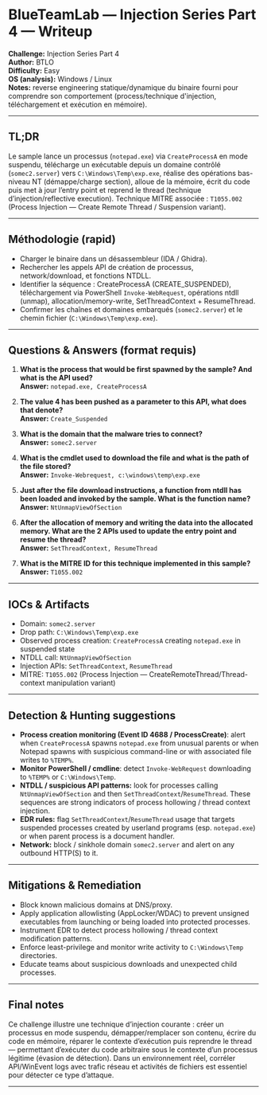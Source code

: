 # BlueTeamLab — Injection Series Part 4 — Writeup

**Challenge:** Injection Series Part 4  
**Author:** BTLO  
**Difficulty:** Easy  
**OS (analysis):** Windows / Linux  
**Notes:** reverse engineering statique/dynamique du binaire fourni pour comprendre son comportement (process/technique d'injection, téléchargement et exécution en mémoire).

---

## TL;DR
Le sample lance un processus (`notepad.exe`) via `CreateProcessA` en mode suspendu, télécharge un exécutable depuis un domaine contrôlé (`somec2.server`) vers `C:\Windows\Temp\exp.exe`, réalise des opérations bas-niveau NT (démappe/charge section), alloue de la mémoire, écrit du code puis met à jour l’entry point et reprend le thread (technique d’injection/reflective execution). Technique MITRE associée : `T1055.002` (Process Injection — Create Remote Thread / Suspension variant).

---

## Méthodologie (rapid)
- Charger le binaire dans un désassembleur (IDA / Ghidra).  
- Rechercher les appels API de création de processus, network/download, et fonctions NTDLL.  
- Identifier la séquence : CreateProcessA (CREATE_SUSPENDED), téléchargement via PowerShell `Invoke-WebRequest`, opérations ntdll (unmap), allocation/memory-write, SetThreadContext + ResumeThread.  
- Confirmer les chaînes et domaines embarqués (`somec2.server`) et le chemin fichier (`C:\Windows\Temp\exp.exe`).

---

## Questions & Answers (format requis)

1. **What is the process that would be first spawned by the sample? And what is the API used?**  
   **Answer:** `notepad.exe, CreateProcessA`

2. **The value 4 has been pushed as a parameter to this API, what does that denote?**  
   **Answer:** `Create_Suspended`

3. **What is the domain that the malware tries to connect?**  
   **Answer:** `somec2.server`

4. **What is the cmdlet used to download the file and what is the path of the file stored?**  
   **Answer:** `Invoke-Webrequest, c:\windows\temp\exp.exe`

5. **Just after the file download instructions, a function from ntdll has been loaded and invoked by the sample. What is the function name?**  
   **Answer:** `NtUnmapViewOfSection`

6. **After the allocation of memory and writing the data into the allocated memory. What are the 2 APIs used to update the entry point and resume the thread?**  
   **Answer:** `SetThreadContext, ResumeThread`

7. **What is the MITRE ID for this technique implemented in this sample?**  
   **Answer:** `T1055.002`

---

## IOCs & Artifacts
- Domain: `somec2.server`  
- Drop path: `C:\Windows\Temp\exp.exe`  
- Observed process creation: `CreateProcessA` creating `notepad.exe` in suspended state  
- NTDLL call: `NtUnmapViewOfSection`  
- Injection APIs: `SetThreadContext`, `ResumeThread`  
- MITRE: `T1055.002` (Process Injection — CreateRemoteThread/Thread-context manipulation variant)

---

## Detection & Hunting suggestions
- **Process creation monitoring (Event ID 4688 / ProcessCreate)**: alert when `CreateProcessA` spawns `notepad.exe` from unusual parents or when Notepad spawns with suspicious command-line or with associated file writes to `%TEMP%`.  
- **Monitor PowerShell / cmdline**: detect `Invoke-WebRequest` downloading to `%TEMP%` or `C:\Windows\Temp`.  
- **NTDLL / suspicious API patterns:** look for processes calling `NtUnmapViewOfSection` and then `SetThreadContext`/`ResumeThread`. These sequences are strong indicators of process hollowing / thread context injection.  
- **EDR rules:** flag `SetThreadContext`/`ResumeThread` usage that targets suspended processes created by userland programs (esp. `notepad.exe`) or when parent process is a document handler.  
- **Network:** block / sinkhole domain `somec2.server` and alert on any outbound HTTP(S) to it.

---

## Mitigations & Remediation
- Block known malicious domains at DNS/proxy.  
- Apply application allowlisting (AppLocker/WDAC) to prevent unsigned executables from launching or being loaded into protected processes.  
- Instrument EDR to detect process hollowing / thread context modification patterns.  
- Enforce least-privilege and monitor write activity to `C:\Windows\Temp` directories.  
- Educate teams about suspicious downloads and unexpected child processes.

---

## Final notes
Ce challenge illustre une technique d’injection courante : créer un processus en mode suspendu, démapper/remplacer son contenu, écrire du code en mémoire, réparer le contexte d’exécution puis reprendre le thread — permettant d’exécuter du code arbitraire sous le contexte d’un processus légitime (évasion de détection). Dans un environnement réel, corréler API/WinEvent logs avec trafic réseau et activités de fichiers est essentiel pour détecter ce type d’attaque.

---
